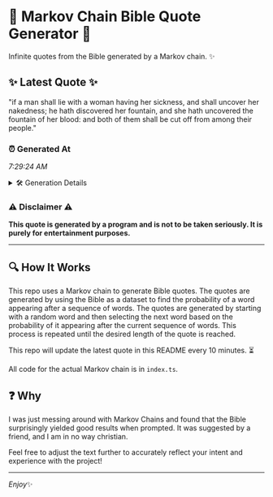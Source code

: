 # 📖 Markov Chain Bible Quote Generator 📖

Infinite quotes from the Bible generated by a Markov chain. ✨

## ✨ Latest Quote ✨
"if a man shall lie with a woman having her sickness, and shall uncover her nakedness; he hath discovered her fountain, and she hath uncovered the fountain of her blood: and both of them shall be cut off from among their people."

### ⏰ Generated At
*7:29:24 AM*

<details>
    <summary>🛠️ Generation Details</summary>
    <p>
        <strong>🌱 Seed:</strong> if<br>
        <strong>🔄 Iterations:</strong> 41<br>
        <strong>📜 Context History:</strong><br>[ if ]: a<br>[ if, a ]: man<br>[ if, a, man ]: shall<br>[ if, a, man, shall ]: lie<br>[ if, a, man, shall, lie ]: with<br>[ if, a, man, shall, lie, with ]: a<br>[ a, man, shall, lie, with, a ]: woman<br>[ man, shall, lie, with, a, woman ]: having<br>[ shall, lie, with, a, woman, having ]: her<br>[ lie, with, a, woman, having, her ]: sickness,<br>[ with, a, woman, having, her, sickness, ]: and<br>[ a, woman, having, her, sickness,, and ]: shall<br>[ woman, having, her, sickness,, and, shall ]: uncover<br>[ having, her, sickness,, and, shall, uncover ]: her<br>[ her, sickness,, and, shall, uncover, her ]: nakedness;<br>[ sickness,, and, shall, uncover, her, nakedness; ]: he<br>[ and, shall, uncover, her, nakedness;, he ]: hath<br>[ shall, uncover, her, nakedness;, he, hath ]: discovered<br>[ uncover, her, nakedness;, he, hath, discovered ]: her<br>[ her, nakedness;, he, hath, discovered, her ]: fountain,<br>[ nakedness;, he, hath, discovered, her, fountain, ]: and<br>[ he, hath, discovered, her, fountain,, and ]: she<br>[ hath, discovered, her, fountain,, and, she ]: hath<br>[ discovered, her, fountain,, and, she, hath ]: uncovered<br>[ her, fountain,, and, she, hath, uncovered ]: the<br>[ fountain,, and, she, hath, uncovered, the ]: fountain<br>[ and, she, hath, uncovered, the, fountain ]: of<br>[ she, hath, uncovered, the, fountain, of ]: her<br>[ hath, uncovered, the, fountain, of, her ]: blood:<br>[ uncovered, the, fountain, of, her, blood: ]: and<br>[ the, fountain, of, her, blood:, and ]: both<br>[ fountain, of, her, blood:, and, both ]: of<br>[ of, her, blood:, and, both, of ]: them<br>[ her, blood:, and, both, of, them ]: shall<br>[ blood:, and, both, of, them, shall ]: be<br>[ and, both, of, them, shall, be ]: cut<br>[ both, of, them, shall, be, cut ]: off<br>[ of, them, shall, be, cut, off ]: from<br>[ them, shall, be, cut, off, from ]: among<br>[ shall, be, cut, off, from, among ]: their<br>[ be, cut, off, from, among, their ]: people.<br>
    </p>
</details>

### ⚠️ Disclaimer ⚠️
**This quote is generated by a program and is not to be taken seriously. It is purely for entertainment purposes.**

---

## 🔍 How It Works

This repo uses a Markov chain to generate Bible quotes. The quotes are generated by using the Bible as a dataset to find the probability of a word appearing after a sequence of words. The quotes are generated by starting with a random word and then selecting the next word based on the probability of it appearing after the current sequence of words. This process is repeated until the desired length of the quote is reached.

This repo will update the latest quote in this README every 10 minutes. ⏳

All code for the actual Markov chain is in `index.ts`.

## ❓ Why

I was just messing around with Markov Chains and found that the Bible surprisingly yielded good results when prompted. 
It was suggested by a friend, and I am in no way christian.

Feel free to adjust the text further to accurately reflect your intent and experience with the project!

---

*Enjoy*✨
